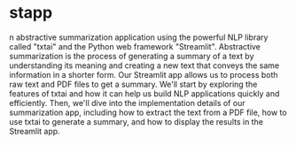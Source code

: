 # stapp

n abstractive summarization application using the powerful NLP library called "txtai" and the Python web framework "Streamlit". Abstractive summarization is the process of generating a summary of a text by understanding its meaning and creating a new text that conveys the same information in a shorter form.
Our Streamlit app allows us to process both raw text and PDF files to get a summary. We'll start by exploring the features of txtai and how it can help us build NLP applications quickly and efficiently. Then, we'll dive into the implementation details of our summarization app, including how to extract the text from a PDF file, how to use txtai to generate a summary, and how to display the results in the Streamlit app.
